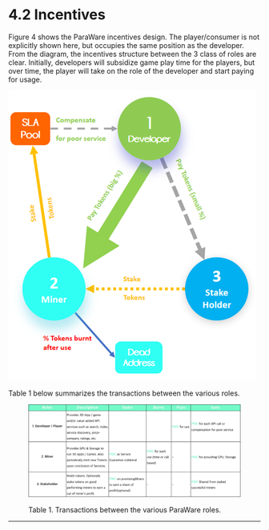 # 4.2 Incentives

Figure 4 shows the ParaWare incentives design. The player/consumer is not explicitly shown here, but occupies the same position as the developer. From the diagram, the incentives structure between the 3 class of roles are clear. Initially, developers will subsidize game play time for the players, but over time, the player will take on the role of the developer and start paying for usage.

![Figure 4. Incentives design among the 3 main roles. Note that players are not explicity shown, but occupy the same circle as developers.](<../../.gitbook/assets/figure 4.png>)



Table 1 below summarizes the transactions between the various roles.

<figure><img src="../../.gitbook/assets/table 1.jpeg" alt=""><figcaption><p>Table 1. Transactions between the various ParaWare roles.</p></figcaption></figure>

****
